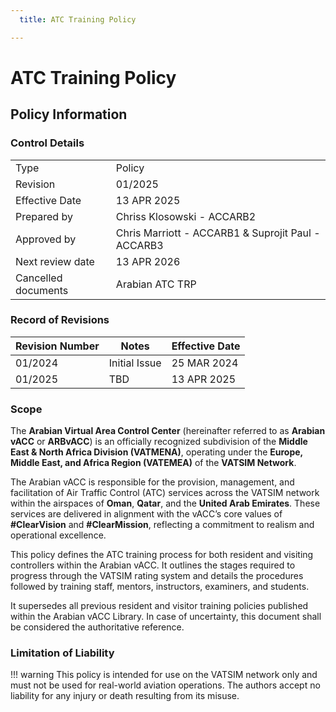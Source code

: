 ```yaml
---
  title: ATC Training Policy

---
```

# ATC Training Policy
## Policy Information
### Control Details
|                     |                                                    |
|---------------------|----------------------------------------------------|
|         Type        |                      Policy                        |
|       Revision      |                      01/2025                       |
|    Effective Date   |                    13 APR 2025                     |
|     Prepared by     |             Chriss Klosowski - ACCARB2             |
|     Approved by     | Chris Marriott - ACCARB1 & Suprojit Paul - ACCARB3 |
|   Next review date  |                    13 APR 2026                     |
| Cancelled documents |                   Arabian ATC TRP                  |

### Record of Revisions
<table><thead>
  <tr>
    <th>Revision Number</th>
    <th>Notes</th>
    <th>Effective Date</th>
  </tr></thead>
<tbody>
  <tr>
    <td>01/2024</td>
    <td>Initial Issue</td>
    <td>25 MAR 2024</td>
  </tr>
  <tr>
    <td>01/2025</td>
    <td>TBD</td>
    <td>13 APR 2025</td>
  </tr>
</tbody></table>

### Scope
The **Arabian Virtual Area Control Center** (hereinafter referred to as **Arabian vACC** or **ARBvACC**) is an officially recognized subdivision of the **Middle East & North Africa Division (VATMENA)**, operating under the **Europe, Middle East, and Africa Region (VATEMEA)** of the **VATSIM Network**.

The Arabian vACC is responsible for the provision, management, and facilitation of Air Traffic Control (ATC) services across the VATSIM network within the airspaces of **Oman**, **Qatar**, and the **United Arab Emirates**. These services are delivered in alignment with the vACC’s core values of **#ClearVision** and **#ClearMission**, reflecting a commitment to realism and operational excellence.

This policy defines the ATC training process for both resident and visiting controllers within the Arabian vACC. It outlines the stages required to progress through the VATSIM rating system and details the procedures followed by training staff, mentors, instructors, examiners, and students.

It supersedes all previous resident and visitor training policies published within the Arabian vACC Library. In case of uncertainty, this document shall be considered the authoritative reference.

### Limitation of Liability
!!! warning
    This policy is intended for use on the VATSIM network only and must not be used for real-world aviation operations. The authors accept no liability for any injury or death resulting from its misuse.

